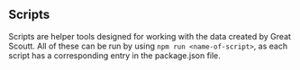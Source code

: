 ## Scripts
Scripts are helper tools designed for working with the data created by Great Scoutt. All of these can be run by using `npm run <name-of-script>`, as each script has a corresponding entry in the package.json file.
